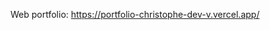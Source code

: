 

Web portfolio: https://portfolio-christophe-dev-v.vercel.app/

<!---
Christophe-Dev-V/Christophe-Dev-V is a ✨ special ✨ repository because its `README.md` (this file) appears on your GitHub profile.
You can click the Preview link to take a look at your changes.
--->
